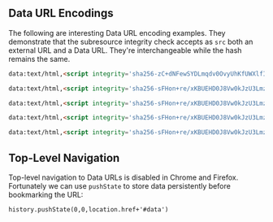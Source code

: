 ## Data URL Encodings
The following are interesting Data URL encoding examples. They demonstrate that the subresource integrity check accepts as `src` both an external URL and a Data URL. They're interchangeable while the hash remains the same.


```html
data:text/html,<script integrity='sha256-zC+dNFewSYDLmqdv0OvyUhKfUWXlfIySrKfYzjgxuA4=' src='https://coins.github.io/secure-bookmark/encodings/foo.js' crossorigin></script>
```

```html
data:text/html,<script integrity='sha256-sFHon+re/xKBUEHD0J8Vw0kJzU3Lmz9pBEan/YVLNdg='  src='data:application/javascript,s=document.createElement(`script`);s.integrity=`sha256-zC+dNFewSYDLmqdv0OvyUhKfUWXlfIySrKfYzjgxuA4=`;s.src=location.hash.substr(1);s.crossOrigin=1;document.head.append(s)'></script>#data:application/javascript;base64,YWxlcnQoJ1NvdXJjZSBpbnRlZ3JpdHkgdmVyaWZpZWQhJykK
```

```html
data:text/html,<script integrity='sha256-sFHon+re/xKBUEHD0J8Vw0kJzU3Lmz9pBEan/YVLNdg='  src='data:application/javascript,s=document.createElement(`script`);s.integrity=`sha256-zC+dNFewSYDLmqdv0OvyUhKfUWXlfIySrKfYzjgxuA4=`;s.src=location.hash.substr(1);s.crossOrigin=1;document.head.append(s)'></script>#data:application/javascript,alert('Source%20integrity%20verified!')%0A
```

```html
data:text/html,<script integrity='sha256-sFHon+re/xKBUEHD0J8Vw0kJzU3Lmz9pBEan/YVLNdg='  src='data:application/javascript,s=document.createElement(`script`);s.integrity=`sha256-zC+dNFewSYDLmqdv0OvyUhKfUWXlfIySrKfYzjgxuA4=`;s.src=location.hash.substr(1);s.crossOrigin=1;document.head.append(s)'></script>#https://coins.github.io/secure-bookmark/encodings/foo.js
```

```html
data:text/html,<script integrity='sha256-sFHon+re/xKBUEHD0J8Vw0kJzU3Lmz9pBEan/YVLNdg='  src='data:application/javascript;base64,cz1kb2N1bWVudC5jcmVhdGVFbGVtZW50KGBzY3JpcHRgKTtzLmludGVncml0eT1gc2hhMjU2LXpDK2RORmV3U1lETG1xZHYwT3Z5VWhLZlVXWGxmSXlTcktmWXpqZ3h1QTQ9YDtzLnNyYz1sb2NhdGlvbi5oYXNoLnN1YnN0cigxKTtzLmNyb3NzT3JpZ2luPTE7ZG9jdW1lbnQuaGVhZC5hcHBlbmQocyk'></script>#https://coins.github.io/secure-bookmark/encodings/foo.js
```



## Top-Level Navigation 
Top-level navigation to Data URLs is disabled in Chrome and Firefox. Fortunately we can use `pushState` to store data persistently before bookmarking the URL:
```
history.pushState(0,0,location.href+'#data')
```
